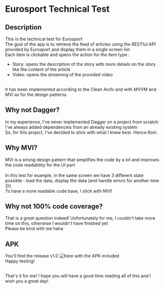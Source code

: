 # Eurosport Technical Test
## Description
This is the technical test for Eurosport <br />
The goal of the app is to retrieve the feed of articles using the RESTful API provided by Eurosport and display them in a single screen list <br />
Each item is clickable and opens the action for the item type : <br />
- Story: opens the description of the story with more details on the story like the content of the article <br />
- Video: opens the streaming of the provided video <br /><br />

It has been implemented according to the Clean Archi and with MVVM and MVI as for the design patterns <br />

## Why not Dagger?
In my experience, I've never implemented Dagger on a project from scratch <br />
I've always added dependencies from an already existing system <br />
So, for this project, I've decided to stick with what I knew best. Hence Koin

## Why MVI?
MVI is a strong design pattern that simplifies the code by a lot and improves the code readability for the UI part <br /><br />
In this test for example, in the same screen we have 3 different state possible : load the data, display the data (and handle errors for another time 😉) <br />
To have a more readable code base, I stick with MVI! <br />

## Why not 100% code coverage?
That is a great question indeed! Unfortunately for me, I couldn't take more time on this, otherwise I wouldn't have finished yet <br />
Please be kind with me haha <br />

## APK
You'll find the release v1.0 ![here](https://github.com/mikael-armonia/eurosport-technical-test/releases/tag/v1.0) with the APK included <br />
Happy testing!
<br /><br />

That's it for me! I hope you will have a good time reading all of this and I wish you a great day!<br /><br />
